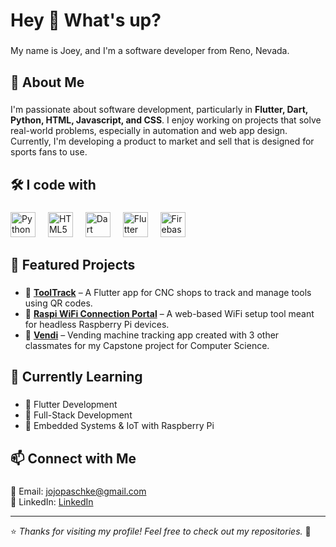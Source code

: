 <h1 align="left">Hey 👋 What's up?</h1>

###

<p align="left">My name is Joey, and I'm a software developer from Reno, Nevada.</p>

###

<h2 align="left">🚀 About Me</h2>

###

<p align="left">
  I'm passionate about software development, particularly in <strong>Flutter, Dart, Python, HTML, Javascript, and CSS</strong>.  
  I enjoy working on projects that solve real-world problems, especially in automation and web app design.  
  Currently, I'm developing a product to market and sell that is designed for sports fans to use.
</p>

###

<h2 align="left">🛠️ I code with</h2>

###

<div align="left">
  <img src="https://cdn.jsdelivr.net/gh/devicons/devicon/icons/python/python-original.svg" height="40" alt="Python logo" />
  <img width="12" />
  <img src="https://cdn.jsdelivr.net/gh/devicons/devicon/icons/html5/html5-original.svg" height="40" alt="HTML5 logo" />
  <img width="12" />
  <img src="https://cdn.jsdelivr.net/gh/devicons/devicon/icons/dart/dart-original.svg" height="40" alt="Dart logo" />
  <img width="12" />
  <img src="https://cdn.jsdelivr.net/gh/devicons/devicon/icons/flutter/flutter-original.svg" height="40" alt="Flutter logo" />
  <img width="12" />
  <img src="https://cdn.jsdelivr.net/gh/devicons/devicon/icons/firebase/firebase-plain.svg" height="40" alt="Firebase logo" />
</div>

###

<h2 align="left">📌 Featured Projects</h2>

###

- 🔹 [**ToolTrack**](https://github.com/DuckieOnQuacks/ToolFinder) – A Flutter app for CNC shops to track and manage tools using QR codes.  
- 🔹 [**Raspi WiFi Connection Portal**](https://github.com/DuckieOnQuacks/Raspi-Wifi-Connection-Portal) – A web-based WiFi setup tool meant for headless Raspberry Pi devices.
- 🔹 [**Vendi**](https://github.com/DuckieOnQuacks/Vendi) – Vending machine tracking app created with 3 other classmates for my Capstone project for Computer Science.

###

<h2 align="left">🌱 Currently Learning</h2>

###

- 🔹 Flutter Development  
- 🔹 Full-Stack Development
- 🔹 Embedded Systems & IoT with Raspberry Pi  

###

<h2 align="left">📫 Connect with Me</h2>

###

<p align="left">
  📧 Email: <a href="mailto:your.email@example.com">jojopaschke@gmail.com</a> <br>
  💼 LinkedIn: <a href="www.linkedin.com/in/joey-paschke-22208322b">LinkedIn</a>  
</p>

---

⭐️ _Thanks for visiting my profile! Feel free to check out my repositories._ 🚀
